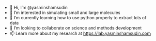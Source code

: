 - 👋 Hi, I’m @yasminshamsudin
- 👀 I’m interested in simulating small and large molecules
- 🌱 I’m currently learning how to use python properly to extract lots of data
- 💞️ I’m looking to collaborate on science and methods development
- 📫 Learn more about my research at https://lab.yasminshamsudin.com

<!---
yasminshamsudin/yasminshamsudin is a ✨ special ✨ repository because its `README.md` (this file) appears on your GitHub profile.
You can click the Preview link to take a look at your changes.
--->
